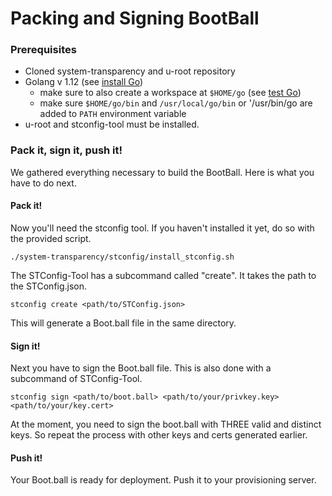 # Packing and Signing BootBall

### Prerequisites

* Cloned system-transparency and u-root repository
* Golang v 1.12 \(see [install Go](https://golang.org/doc/install#install)\)
  * make sure to also create a workspace at `$HOME/go` \(see [test Go](https://golang.org/doc/install#testing)\)
  * make sure `$HOME/go/bin` and `/usr/local/go/bin` or '/usr/bin/go are added to `PATH` environment variable
* u-root and stconfig-tool must be installed.

### Pack it, sign it, push it!

We gathered everything necessary to build the BootBall. Here is what you have to do next.

#### Pack it!

Now you'll need the stconfig tool. If you haven't installed it yet, do so with the provided script.

```text
./system-transparency/stconfig/install_stconfig.sh
```

The STConfig-Tool has a subcommand called "create". It takes the path to the STConfig.json.

```text
stconfig create <path/to/STConfig.json>
```

This will generate a Boot.ball file in the same directory.

#### Sign it!

Next you have to sign the Boot.ball file. This is also done with a subcommand of STConfig-Tool.

```text
stconfig sign <path/to/boot.ball> <path/to/your/privkey.key> <path/to/your/key.cert>
```

At the moment, you need to sign the boot.ball with THREE valid and distinct keys. So repeat the process with other keys and certs generated earlier.

#### Push it!

Your Boot.ball is ready for deployment. Push it to your provisioning server.

